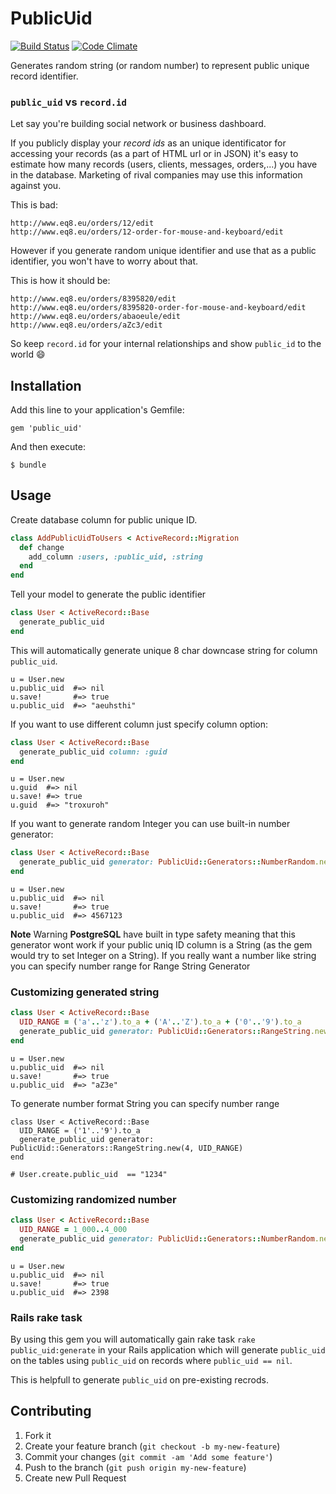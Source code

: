 # PublicUid

[![Build Status](https://travis-ci.org/equivalent/public_uid.svg?branch=master)](https://travis-ci.org/equivalent/public_uid)
[![Code Climate](https://codeclimate.com/github/equivalent/public_uid.png)](https://codeclimate.com/github/equivalent/public_uid)


Generates random string (or random number) to represent public unique
record identifier.

### `public_uid` vs `record.id`

Let say you're building social network or business dashboard.

If you publicly display your *record ids* as an unique identificator for
accessing your records (as a part of HTML url or in JSON) it's easy to
 estimate how many records (users, clients, messages, orders,...) you have
in the database. Marketing of rival companies may use this information
against you.

This is bad: 

    http://www.eq8.eu/orders/12/edit
    http://www.eq8.eu/orders/12-order-for-mouse-and-keyboard/edit

However if you generate random unique identifier and use that as a public
identifier, you won't have to worry about that.

This is how it should be: 

    http://www.eq8.eu/orders/8395820/edit
    http://www.eq8.eu/orders/8395820-order-for-mouse-and-keyboard/edit
    http://www.eq8.eu/orders/abaoeule/edit
    http://www.eq8.eu/orders/aZc3/edit

So keep `record.id` for your internal relationships and show `public_id`
to the world :smile:

## Installation

Add this line to your application's Gemfile:

    gem 'public_uid'

And then execute:

    $ bundle


## Usage

Create database column for public unique ID.

```ruby
class AddPublicUidToUsers < ActiveRecord::Migration
  def change
    add_column :users, :public_uid, :string
  end
end
```

Tell your model to generate the public identifier

```ruby
class User < ActiveRecord::Base
  generate_public_uid
end
```

This will automatically generate unique 8 char downcase string for 
column `public_uid`. 


```irb
u = User.new
u.public_uid  #=> nil
u.save!       #=> true
u.public_uid  #=> "aeuhsthi"
```

If you want to use different column just specify column option:

```ruby
class User < ActiveRecord::Base
  generate_public_uid column: :guid
end
```

```irb
u = User.new
u.guid  #=> nil
u.save! #=> true
u.guid  #=> "troxuroh"
```

If you want to generate random Integer you can use built-in number 
generator:

```ruby
class User < ActiveRecord::Base
  generate_public_uid generator: PublicUid::Generators::NumberRandom.new
end
```

```irb
u = User.new
u.public_uid  #=> nil
u.save!       #=> true
u.public_uid  #=> 4567123
```

**Note** Warning **PostgreSQL** have built in type safety meaning that this
generator wont work if your public uniq ID column is a String (as the
gem would try to set Integer on a String). If you really want a number
like string you can specify number range for Range String Generator

### Customizing generated string

```ruby
class User < ActiveRecord::Base
  UID_RANGE = ('a'..'z').to_a + ('A'..'Z').to_a + ('0'..'9').to_a
  generate_public_uid generator: PublicUid::Generators::RangeString.new(4, UID_RANGE)
end
```

```irb
u = User.new
u.public_uid  #=> nil
u.save!       #=> true
u.public_uid  #=> "aZ3e"
```

To generate number format String you can specify number range 

```
class User < ActiveRecord::Base
  UID_RANGE = ('1'..'9').to_a
  generate_public_uid generator: PublicUid::Generators::RangeString.new(4, UID_RANGE)
end

# User.create.public_uid  == "1234"
```

### Customizing randomized number 

```ruby
class User < ActiveRecord::Base
  UID_RANGE = 1_000..4_000
  generate_public_uid generator: PublicUid::Generators::NumberRandom.new(UID_RANGE)
end
```

```irb
u = User.new
u.public_uid  #=> nil
u.save!       #=> true
u.public_uid  #=> 2398
```

### Rails rake task

By using this gem you will automatically gain rake task `rake public_uid:generate`
in your Rails application which will generate `public_uid` on the tables
using `public_uid` on records where `public_uid == nil`.

This is helpfull to generate `public_uid` on pre-existing recrods.

## Contributing

1. Fork it
2. Create your feature branch (`git checkout -b my-new-feature`)
3. Commit your changes (`git commit -am 'Add some feature'`)
4. Push to the branch (`git push origin my-new-feature`)
5. Create new Pull Request

